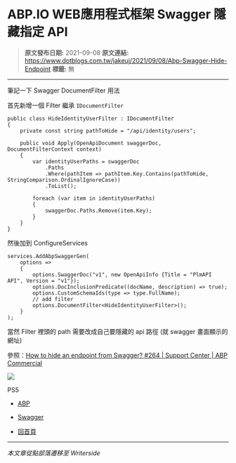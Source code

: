 # ABP.IO WEB應用程式框架 Swagger 隱藏指定 API

> **原文發布日期:** 2021-09-08
> **原文連結:** https://www.dotblogs.com.tw/jakeuj/2021/09/08/Abp-Swagger-Hide-Endpoint
> **標籤:** 無

---

筆記一下 Swagger DocumentFilter 用法

首先新增一個 Filter 繼承 `IDocumentFilter`

```
public class HideIdentityUserFilter : IDocumentFilter
{
    private const string pathToHide = "/api/identity/users";

    public void Apply(OpenApiDocument swaggerDoc, DocumentFilterContext context)
    {
        var identityUserPaths = swaggerDoc
            .Paths
            .Where(pathItem => pathItem.Key.Contains(pathToHide, StringComparison.OrdinalIgnoreCase))
            .ToList();

        foreach (var item in identityUserPaths)
        {
            swaggerDoc.Paths.Remove(item.Key);
        }
    }
}
```

然後加到 ConfigureServices

```
services.AddAbpSwaggerGen(
    options =>
    {
        options.SwaggerDoc("v1", new OpenApiInfo {Title = "PlmAPI API", Version = "v1"});
        options.DocInclusionPredicate((docName, description) => true);
        options.CustomSchemaIds(type => type.FullName);
        // add filter
        options.DocumentFilter<HideIdentityUserFilter>();
    }
);
```

當然 Filter 裡頭的 path 需要改成自己要隱藏的 api 路徑 (就 swagger 畫面顯示的網址)

參照：[How to hide an endpoint from Swagger? #264 | Support Center | ABP Commercial](https://support.abp.io/QA/Questions/264/How-to-hide-an-endpoint-from-Swagger)

![](https://card.psnprofiles.com/1/jakeuj.png)

PS5

* [ABP](/jakeuj/Tags?qq=ABP)
* [Swagger](/jakeuj/Tags?qq=Swagger)

* [回首頁](/jakeuj)

---

*本文章從點部落遷移至 Writerside*
